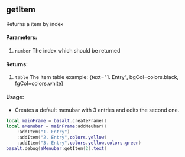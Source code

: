 ## getItem
Returns a item by index

#### Parameters: 
1. `number` The index which should be returned

#### Returns:
1. `table` The item table example: {text="1. Entry", bgCol=colors.black, fgCol=colors.white}

#### Usage:
* Creates a default menubar with 3 entries and edits the second one.
```lua
local mainFrame = basalt.createFrame()
local aMenubar = mainFrame:addMeubar()
    :addItem("1. Entry")
    :addItem("2. Entry",colors.yellow)
    :addItem("3. Entry",colors.yellow,colors.green)
basalt.debug(aMenubar:getItem(2).text)
```
